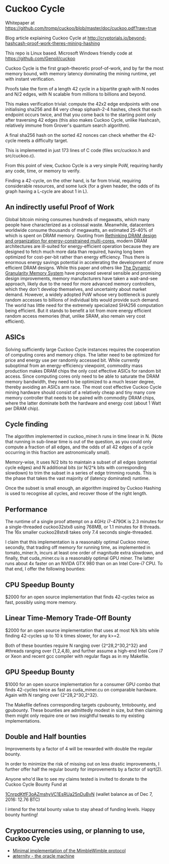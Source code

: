 Cuckoo Cycle
============
Whitepaper at
https://github.com/tromp/cuckoo/blob/master/doc/cuckoo.pdf?raw=true

Blog article explaining Cuckoo Cycle at
http://cryptorials.io/beyond-hashcash-proof-work-theres-mining-hashing

This repo is Linux based. Microsoft Windows friendly code at
https://github.com/Genoil/cuckoo

Cuckoo Cycle is the first graph-theoretic proof-of-work, and by far the most
memory bound, with memory latency dominating the mining runtime, yet with
instant verification.

Proofs take the form of a length 42 cycle in a bipartite graph with N nodes and
N/2 edges, with N scalable from millions to billions and beyond.

This makes verification trivial: compute the 42x2 edge endpoints with one
initialising sha256 and 84 very cheap siphash-2-4 hashes, check that each
endpoint occurs twice, and that you come back to the starting point only after
traversing 42 edges (this also makes Cuckoo Cycle, unlike Hashcash, relatively
immune from Grover's quantum search algorithm).

A final sha256 hash on the sorted 42 nonces can check whether the 42-cycle
meets a difficulty target.

This is implemented in just 173 lines of C code (files src/cuckoo.h and src/cuckoo.c).

From this point of view, Cuckoo Cycle is a very simple PoW,
requiring hardly any code, time, or memory to verify.

Finding a 42-cycle, on the other hand, is far from trivial,
requiring considerable resources, and some luck
(for a given header, the odds of its graph having a L-cycle are about 1 in L).

An indirectly useful Proof of Work
--------------
Global bitcoin mining consumes hundreds of megawatts, which many people have characterized
as a colossal waste. Meanwhile, datacenters worldwide consume thousands of megawatts,
an estimated 25-40% of which is spent on DRAM memory. Quoting from
<a href="https://www.cs.utah.edu/~rajeev/pubs/isca10.pdf">Rethinking DRAM design and organization for energy-constrained multi-cores</a>,
modern DRAM architectures are ill-suited for energy-efficient operation because
they are designed to fetch much more data than required, having long been optimized for cost-per-bit
rather than energy efficiency.
Thus there is enormous energy savings potential in accelerating the development of more efficient
DRAM designs. While this paper and others like
<a href="http://mbsullivan.info/attachments/papers/yoon2012dgms.pdf">The Dynamic Granularity Memory System</a>
have proposed several sensible and promising design improvements, memory manufacturers have
taken a wait-and-see approach, likely due to the need for more advanced memory controllers, which they don't develop
themselves, and uncertainty about market demand. However, a widely adopted PoW whose very bottleneck
is purely random accesses to billions of individual bits would provide such demand.
The world has little need for the extremely specialized SHA256 computation being efficient.
But it stands to benefit a lot from more energy efficient random access memories
(that, unlike SRAM, also remain very cost efficient).

ASICs
--------------
Solving sufficiently large Cuckoo Cycle instances requires the cooperation of
computing cores and memory chips.
The latter need to be optimized for price and energy use per randomly accessed bit.
While currently suboptimal from an energy-efficiency viewpoint, commodity mass production
makes DRAM chips the only cost effective ASICs for random bit access.
Since computing cores only need to be able to saturate the DRAM memory bandwidth,
they need to be optimized to a much lesser degree, thereby avoiding an ASICs arm race.
The most cost effective Cuckoo Cycle mining hardware should consist of a relatively
cheap and tiny many core memory controller that needs to be paired with commodity DRAM chips,
where the latter dominate both the hardware and energy cost (about 1 Watt per DRAM chip).

Cycle finding
--------------
The algorithm implemented in cuckoo_miner.h runs in time linear in N.
(Note that running in sub-linear time is out of the question, as you could
only compute a fraction of all edges, and the odds of all 42 edges of a cycle
occurring in this fraction are astronomically small).

Memory-wise, it uses N/2 bits to maintain a subset of all edges (potential
cycle edges) and N additional bits (or N/2^k bits with corresponding slowdown)
to trim the subset in a series of edge trimming rounds.
This is the phase that takes the vast majority of (latency dominated) runtime.

Once the subset is small enough, an algorithm inspired by Cuckoo Hashing
is used to recognise all cycles, and recover those of the right length.

Performance
--------------
The runtime of a single proof attempt on a 4GHz i7-4790K is 2.3 minutes
for a single-threaded cuckoo32stx8 using 768MB, or 1.1 minutes for 8 threads.
The 16x smaller cuckoo28stx8 takes only 7.4 seconds single-threaded.

I claim that this implementation is a reasonably optimal Cuckoo miner,
secondly, that trading off memory for running time,
as implemented in tomato_miner.h,
incurs at least one order of magnitude extra slowdown,
and finally, that cuda_miner.cu is a reasonably optimal GPU miner.
The latter runs about 4x faster on an NVIDA GTX 980
than on an Intel Core-i7 CPU. 
To that end, I offer the following bounties:

CPU Speedup Bounty
--------------
$2000 for an open source implementation that finds 42-cycles twice as fast,
possibly using more memory.

Linear Time-Memory Trade-Off Bounty
--------------
$2000 for an open source implementation that uses at most N/k bits while finding
42-cycles up to 10 k times slower, for any k>=2.

Both of these bounties require N ranging over {2^28,2^30,2^32} and #threads
ranging over {1,2,4,8}, and further assume a high-end Intel Core i7 or Xeon and
recent gcc compiler with regular flags as in my Makefile.

GPU Speedup Bounty
--------------
$1000 for an open source implementation for a consumer GPU combo
that finds 42-cycles twice as fast as cuda_miner.cu on comparable hardware.
Again with N ranging over {2^28,2^30,2^32}.

The Makefile defines corresponding targets cpubounty, tmtobounty, and gpubounty.
These bounties are admittedly modest in size,
but then claiming them might only require one or two insightful tweaks to
my existing implementations.

Double and Half bounties
------------------------
Improvements by a factor of 4 will be rewarded with double the regular bounty.

In order to minimize the risk of missing out on less drastic improvements,
I further offer half the regular bounty for improvements by a factor of sqrt(2).

Anyone who'd like to see my claims tested is invited to donate to the Cuckoo Cycle Bounty Fund at

<a href="https://blockchain.info/address/1CnrpdKtfF3oAZmshyVC1EsRUa25nDuBvN">1CnrpdKtfF3oAZmshyVC1EsRUa25nDuBvN</a> (wallet balance as of Dec 7, 2016: 12.76 BTC)

I intend for the total bounty value to stay ahead of funding levels. Happy bounty hunting!

Cryptocurrencies using, or planning to use, Cuckoo Cycle
--------------
<UL>
<LI> <a href="https://github.com/ignopeverell/grin">Minimal implementation of the MimbleWimble protocol</a>
<LI> <a href="http://www.aeternity.com/">æternity - the oracle machine</a>
</UL>
